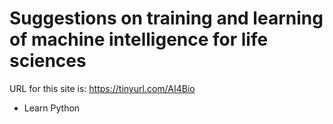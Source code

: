 # Suggestions on training and learning of machine intelligence for life sciences

URL for this site is: https://tinyurl.com/AI4Bio 

* Learn Python



